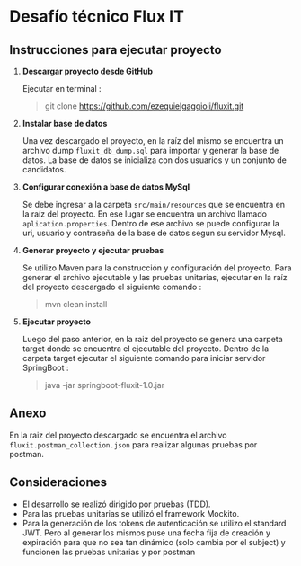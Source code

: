 
# Desafío técnico Flux IT

## Instrucciones para ejecutar proyecto
1. **Descargar proyecto desde GitHub**

	Ejecutar en terminal :
	> git clone https://github.com/ezequielgaggioli/fluxit.git

2. **Instalar base de datos**

	Una vez descargado el proyecto, en la raíz del mismo se encuentra un archivo dump `fluxit_db_dump.sql` para importar y generar la base de datos. La base de datos se inicializa con dos usuarios y un conjunto de candidatos.
	
3. **Configurar conexión a base de datos MySql**

	Se debe ingresar a la carpeta `src/main/resources` que se encuentra en la raíz del proyecto. En ese lugar se encuentra un archivo llamado `aplication.properties`. Dentro de ese archivo se puede configurar la uri, usuario y contraseña de la base de datos segun su servidor Mysql.

4. **Generar proyecto y ejecutar pruebas**

	Se utilizo Maven para la construcción y configuración del proyecto. Para generar el archivo ejecutable y las pruebas unitarias, ejecutar en la raíz del proyecto descargado el siguiente comando :
	> mvn clean install
	
5. **Ejecutar proyecto**

	Luego del paso anterior, en la raiz del proyecto se genera una carpeta target donde se encuentra el ejecutable del proyecto. Dentro de la carpeta target ejecutar el siguiente comando para iniciar servidor SpringBoot :
	> java -jar springboot-fluxit-1.0.jar 

## Anexo

En la raiz del proyecto descargado se encuentra el archivo `fluxit.postman_collection.json` para realizar algunas pruebas por postman. 

## Consideraciones

- El desarrollo se realizó dirigido por pruebas (TDD).
- Para las pruebas unitarias se utilizó el framework Mockito.
- Para la generación de los tokens de autenticación se utilizo el standard JWT. Pero al generar los mismos puse una fecha fija de creación y expiración para que no sea tan dinámico (solo cambia por el subject) y funcionen las pruebas unitarias y por postman
